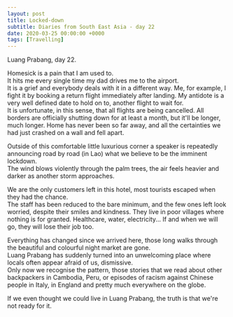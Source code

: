 ```yaml
---
layout: post
title: Locked-down
subtitle: Diaries from South East Asia - day 22
date: 2020-03-25 00:00:00 +0000
tags: [Travelling]
---
```


Luang Prabang, day 22.

Homesick is a pain that I am used to.  
It hits me every single time my dad drives me to the airport.  
It is a grief and everybody deals with it in a different way.
Me, for example, I fight it by booking a return flight immediately after landing.
My antidote is a very well defined date to hold on to, another flight to wait for.  
It is unfortunate, in this sense, that all flights are being cancelled.
All borders are officially shutting down for at least a month, but it'll be longer, much longer.
Home has never been so far away, and all the certainties we had just crashed on a wall and fell apart.

Outside of this comfortable little luxurious corner a speaker is repeatedly announcing road by road (in Lao)
what we believe to be the imminent lockdown.  
The wind blows violently through the palm trees, the air feels heavier and darker as another storm approaches.

We are the only customers left in this hotel, most tourists escaped when they had the chance.  
The staff has been reduced to the bare minimum, and the few ones left look worried, despite their smiles and kindness.
They live in poor villages where nothing is for granted. Healthcare, water, electricity...
If and when we will go, they will lose their job too.

Everything has changed since we arrived here,
those long walks through the beautiful and colourful night market are gone.  
Luang Prabang has suddenly turned into an unwelcoming place where locals often appear afraid of us, dismissive.  
Only now we recognise the pattern, those stories that we read about other backpackers in Cambodia, Peru,
or episodes of racism against Chinese people in Italy, in England and pretty much everywhere on the globe.

If we even thought we could live in Luang Prabang, the truth is that we're not ready for it.
